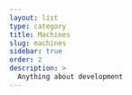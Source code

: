 ```yaml
---
layout: list
type: category
title: Machines
slug: machines
sidebar: true
order: 2
description: >
  Anything about development
---
```


